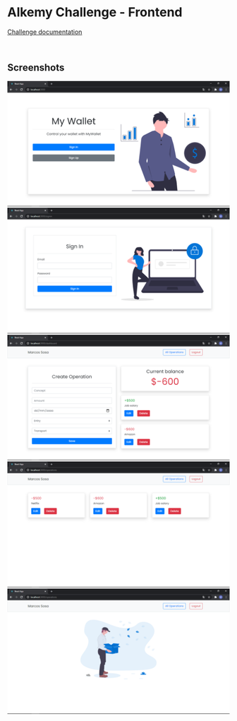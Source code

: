 # Alkemy Challenge - Frontend

[Challenge documentation](./docs/challenge-js.pdf)

<br>

## Screenshots

![](/docs/images/get-started.png)
![](/docs/images/login.png)
![](/docs/images/dashboard.png)
![](/docs/images/operations.png)
![](/docs/images/empty.png)
<br>